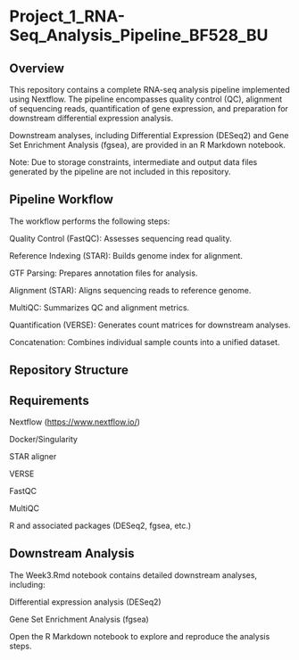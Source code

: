 # Project_1_RNA-Seq_Analysis_Pipeline_BF528_BU

## Overview

This repository contains a complete RNA-seq analysis pipeline implemented using Nextflow. The pipeline encompasses quality control (QC), alignment of sequencing reads, quantification of gene expression, and preparation for downstream differential expression analysis.

Downstream analyses, including Differential Expression (DESeq2) and Gene Set Enrichment Analysis (fgsea), are provided in an R Markdown notebook.

Note: Due to storage constraints, intermediate and output data files generated by the pipeline are not included in this repository.

## Pipeline Workflow

The workflow performs the following steps:

Quality Control (FastQC): Assesses sequencing read quality.

Reference Indexing (STAR): Builds genome index for alignment.

GTF Parsing: Prepares annotation files for analysis.

Alignment (STAR): Aligns sequencing reads to reference genome.

MultiQC: Summarizes QC and alignment metrics.

Quantification (VERSE): Generates count matrices for downstream analyses.

Concatenation: Combines individual sample counts into a unified dataset.

## Repository Structure



## Requirements

Nextflow (https://www.nextflow.io/)

Docker/Singularity

STAR aligner

VERSE

FastQC

MultiQC

R and associated packages (DESeq2, fgsea, etc.)

## Downstream Analysis

The Week3.Rmd notebook contains detailed downstream analyses, including:

Differential expression analysis (DESeq2)

Gene Set Enrichment Analysis (fgsea)

Open the R Markdown notebook to explore and reproduce the analysis steps.

